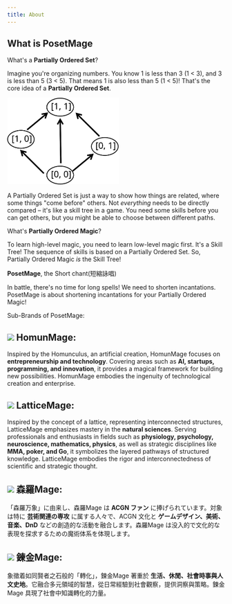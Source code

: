 ```yaml
---
title: About
---
```


<div id="subbrands"></div>

<script src="https://posetmage.com/cdn/js/Sub_Brands.js"></script>

## What is PosetMage

What's a **Partially Ordered Set**?

Imagine you're organizing numbers. You know 1 is less than 3 (1 < 3), and 3 is less than 5 (3 < 5). That means 1 is also less than 5 (1 < 5)!  That's the core idea of a **Partially Ordered Set**.

<img src="./PartiallyOrdered.svg" Height="200" style="background:white;" />

A Partially Ordered Set is just a way to show how things are related, where some things "come before" others. Not *everything* needs to be directly compared – it's like a skill tree in a game. You need some skills before you can get others, but you might be able to choose between different paths.

What's **Partially Ordered Magic**?

To learn high-level magic, you need to learn low-level magic first. It's a Skill Tree!  The sequence of skills is based on a Partially Ordered Set.  So, Partially Ordered Magic *is* the Skill Tree!

**PosetMage**, the Short chant(短縮詠唱)

In battle, there's no time for long spells! We need to shorten incantations. PosetMage is about shortening incantations for your Partially Ordered Magic!


Sub-Brands of PosetMage:


## <img src="https://posetmage.com/Images/Icon/HomunMage.svg" Height="22" /> HomunMage:
Inspired by the Homunculus, an artificial creation, HomunMage focuses on **entrepreneurship and technology**. Covering areas such as **AI, startups, programming, and innovation**, it provides a magical framework for building new possibilities. HomunMage embodies the ingenuity of technological creation and enterprise.

## <img src="https://posetmage.com/Images/Icon/LatticeMage.svg" Height="22" /> LatticeMage:
Inspired by the concept of a lattice, representing interconnected structures, LatticeMage emphasizes mastery in the **natural sciences**. Serving professionals and enthusiasts in fields such as **physiology, psychology, neuroscience, mathematics, physics**, as well as strategic disciplines like **MMA, poker, and Go**, it symbolizes the layered pathways of structured knowledge. LatticeMage embodies the rigor and interconnectedness of scientific and strategic thought.

## <img src="https://posetmage.com/Images/Icon/ShinraMage.svg" Height="22" /> 森羅Mage:
「森羅万象」に由来し、森羅Mage は **ACGN ファン** に捧げられています。対象は特に **芸術関連の専攻** に属する人々で、ACGN 文化と **ゲームデザイン、美術、音楽、DnD** などの創造的な活動を融合します。森羅Mage は没入的で文化的な表現を探求するための魔術体系を体現します。

## <img src="https://posetmage.com/Images/Icon/AlchemyMage.svg" Height="22" /> 鍊金Mage:
象徵着如同賢者之石般的「轉化」，鍊金Mage 著重於 **生活、休閒、社會時事與人文史地**。它融合多元領域的智慧，從日常經驗到社會觀察，提供洞察與策略。鍊金Mage 具現了社會中知識轉化的力量。
